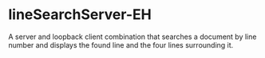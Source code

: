 # lineSearchServer-EH
A server and loopback client combination that searches a document by line number and displays the found line and the four lines surrounding it.
